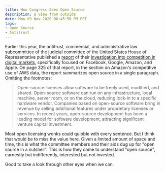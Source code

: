 ```yaml
---
title: How Congress Sees Open Source
description: a view from outside
date: Mon 09 Nov 2020 08:45:58 PM PST
tags:
- Open Source
- Antitrust
---
```


Earlier this year, the antitrust, commercial, and administrative law subcommittee of the judicial committee of the United States House of Representative published a [report](https://judiciary.house.gov/uploadedfiles/competition_in_digital_markets.pdf) of their [investigation into competition in digital markets](https://judiciary.house.gov/issues/issue/?IssueID=14921), specifically focused on Facebook, Google, Amazon, and Apple.  On page 325 of that report, in the section on Amazon's competitive use of AWS data, the report summarizes open source in a single paragraph.  Omitting the footnotes:

> Open-source licenses allow software to be freely used, modified, and shared.  Open-source software can run on any infrastructure, local machine, server room, or on the cloud, reducing lock-in to a specific hardware vendor.  Companies based on open-source software bring in revenue by selling additional features under proprietary licenses or services.  In recent years, open-source development has been a leading model for software development, attracting significant venture capital investment.

Most open licensing wonks could quibble with every sentence.  But I think that would be to miss the value here.  Given a limited amount of space and time, this is what the committee members and their aids dug up for "open source in a nutshell".  This is how they came to understand "open source", earnestly but indifferently, interested but not invested.

Good to take a look through other eyes when we can.
